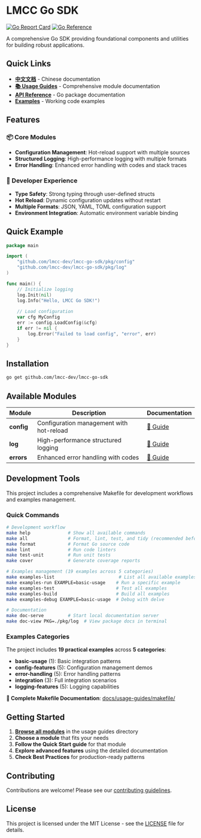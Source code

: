 # LMCC Go SDK

[![Go Report Card](https://goreportcard.com/badge/github.com/lmcc-dev/lmcc-go-sdk)](https://goreportcard.com/report/github.com/lmcc-dev/lmcc-go-sdk)
[![Go Reference](https://pkg.go.dev/badge/github.com/lmcc-dev/lmcc-go-sdk.svg)](https://pkg.go.dev/github.com/lmcc-dev/lmcc-go-sdk)

A comprehensive Go SDK providing foundational components and utilities for building robust applications.

## Quick Links

- **[中文文档](README_zh.md)** - Chinese documentation
- **[📚 Usage Guides](./docs/usage-guides/)** - Comprehensive module documentation
- **[API Reference](https://pkg.go.dev/github.com/lmcc-dev/lmcc-go-sdk)** - Go package documentation
- **[Examples](./examples/)** - Working code examples

## Features

### 📦 Core Modules
- **Configuration Management**: Hot-reload support with multiple sources
- **Structured Logging**: High-performance logging with multiple formats
- **Error Handling**: Enhanced error handling with codes and stack traces

### 🚀 Developer Experience
- **Type Safety**: Strong typing through user-defined structs
- **Hot Reload**: Dynamic configuration updates without restart
- **Multiple Formats**: JSON, YAML, TOML configuration support
- **Environment Integration**: Automatic environment variable binding

## Quick Example

```go
package main

import (
	"github.com/lmcc-dev/lmcc-go-sdk/pkg/config"
	"github.com/lmcc-dev/lmcc-go-sdk/pkg/log"
)

func main() {
	// Initialize logging
	log.Init(nil)
	log.Info("Hello, LMCC Go SDK!")
	
	// Load configuration
	var cfg MyConfig
	err := config.LoadConfig(&cfg)
	if err != nil {
		log.Error("Failed to load config", "error", err)
	}
}
```

## Installation

```bash
go get github.com/lmcc-dev/lmcc-go-sdk
```

## Available Modules

| Module | Description | Documentation |
|--------|-------------|---------------|
| **config** | Configuration management with hot-reload | [📖 Guide](./docs/usage-guides/config/) |
| **log** | High-performance structured logging | [📖 Guide](./docs/usage-guides/log/) |
| **errors** | Enhanced error handling with codes | [📖 Guide](./docs/usage-guides/errors/) |

## Development Tools

This project includes a comprehensive Makefile for development workflows and examples management.

### Quick Commands

```bash
# Development workflow
make help              # Show all available commands
make all               # Format, lint, test, and tidy (recommended before commits)
make format            # Format Go source code
make lint              # Run code linters
make test-unit         # Run unit tests
make cover             # Generate coverage reports

# Examples management (19 examples across 5 categories)
make examples-list                        # List all available examples
make examples-run EXAMPLE=basic-usage    # Run a specific example
make examples-test                       # Test all examples
make examples-build                      # Build all examples
make examples-debug EXAMPLE=basic-usage  # Debug with delve

# Documentation
make doc-serve         # Start local documentation server
make doc-view PKG=./pkg/log  # View package docs in terminal
```

### Examples Categories

The project includes **19 practical examples** across **5 categories**:

- **basic-usage** (1): Basic integration patterns
- **config-features** (5): Configuration management demos
- **error-handling** (5): Error handling patterns  
- **integration** (3): Full integration scenarios
- **logging-features** (5): Logging capabilities

**📖 Complete Makefile Documentation**: [docs/usage-guides/makefile/](./docs/usage-guides/makefile/)

## Getting Started

1. **[Browse all modules](./docs/usage-guides/)** in the usage guides directory
2. **Choose a module** that fits your needs
3. **Follow the Quick Start guide** for that module
4. **Explore advanced features** using the detailed documentation
5. **Check Best Practices** for production-ready patterns

## Contributing

Contributions are welcome! Please see our [contributing guidelines](./CONTRIBUTING.md).

## License

This project is licensed under the MIT License - see the [LICENSE](./LICENSE) file for details. 